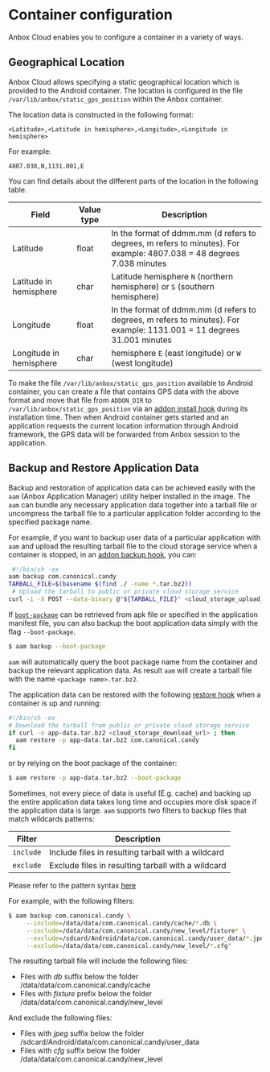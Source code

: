 # Container configuration

Anbox Cloud enables you to configure a container in a variety of ways.

## Geographical Location

Anbox Cloud allows specifying a static geographical location which is provided to the Android container.  The location is configured in the file `/var/lib/anbox/static_gps_position` within the Anbox container.

The location data is constructed in the following format:

```
<Latitude>,<Latitude in hemisphere>,<Longitude>,<Longitude in hemisphere>
```

For example:

    4807.038,N,1131.001,E

You can find details about the different parts of the location in the following table.

Field                   | Value type | Description
------------------------|------------|-------------------------------------------------------------------
Latitude                | float      | In the format of ddmm.mm (d refers to degrees, m refers to minutes). For example: 4807.038 = 48 degrees 7.038 minutes
Latitude in hemisphere  | char       | Latitude hemisphere `N` (northern hemisphere) or `S` (southern hemisphere)
Longitude               | float      | In the format of ddmm.mm (d refers to degrees, m refers to minutes). For example: 1131.001 = 11 degrees 31.001 minutes
Longitude in hemisphere | char       | hemisphere `E` (east longitude) or `W` (west longitude)

To make the file `/var/lib/anbox/static_gps_position` available to Android container, you can create a file that contains GPS data with the above format and move that file from `ADDON_DIR` to `/var/lib/anbox/static_gps_position` via an [addon install hook](https://discourse.ubuntu.com/t/managing-addons/17759#heading--build-your-own-addon) during its installation time. Then when Android container gets started and an application requests the current location information through Android framework, the GPS data will be forwarded from Anbox session to the application.


<h2 id='heading--backup-and-restore'>Backup and Restore Application Data</h2>

Backup and restoration of application data can be achieved easily with the `aam`  (Anbox Application Manager) utility helper installed in the image. The `aam` can bundle any necessary application data together into a tarball file or uncompress the tarball file to a particular application folder according to the specified package name.

For example, if you want to backup user data of a particular application with `aam` and upload the resulting tarball file to the cloud storage service when a container is stopped, in an [addon backup hook](https://discourse.ubuntu.com/t/managing-addons/17759#heading--backup-and-restore), you can:

```bash
 #!/bin/sh -ex
aam backup com.canonical.candy
TARBALL_FILE=$(basename $(find ./ -name *.tar.bz2))
 # Upload the tarball to public or private cloud storage service
curl -i -X POST --data-binary @"${TARBALL_FILE}" <cloud_storage_upload_url>
```

If [`boot-package`](https://discourse.ubuntu.com/t/managing-applications/17760#heading--create-applications) can be retrieved from apk file or specified in the application manifest file, you can also backup the boot application data simply with the flag `--boot-package`.

```bash
$ aam backup --boot-package
```

`aam` will automatically query the boot package name from the container and backup the relevant application data. As result `aam` will create a tarball file with the name `<package name>.tar.bz2`.

The application data can be restored with the following [restore hook](https://discourse.ubuntu.com/t/managing-addons/17759#heading--backup-and-restore) when a container is up and running:

```bash
#!/bin/sh -ex
# Download the tarball from public or private cloud storage service
if curl -o app-data.tar.bz2 <cloud_storage_download_url> ; then
  aam restore -p app-data.tar.bz2 com.canonical.candy
fi
```

or by relying on the boot package of the container:

```bash
$ aam restore -p app-data.tar.bz2 --boot-package
```

Sometimes, not every piece of data is useful (E.g. cache) and backing up the entire application data takes long time and occupies more disk space if the application data is large. `aam` supports two filters to backup files that match wildcards patterns:

 Filter      |  Description
-------------|--------------------------------------------------------------------
`include`    | Include files in resulting tarball with a wildcard
`exclude`    | Exclude files in resulting tarball with a wildcard

Please refer to the pattern syntax [here](https://golang.org/pkg/path/filepath/#Match)

For example, with the following filters:

```bash
$ aam backup com.canonical.candy \
     --include=/data/data/com.canonical.candy/cache/*.db \
     --include=/data/data/com.canonical.candy/new_level/fixture* \
     --exclude=/sdcard/Android/data/com.canonical.candy/user_data/*.jpeg \
     --exclude=/data/data/com.canonical.candy/new_level/*.cfg"
```

The resulting tarball file will include the following files:

- Files with *db* suffix below the folder /data/data/com.canonical.candy/cache
- Files with *fixture* prefix below the folder /data/data/com.canonical.candy/new_level

And exclude the following files:

* Files with *jpeg* suffix below the folder /sdcard/Android/data/com.canonical.candy/user_data
* Files with *cfg* suffix below the folder /data/data/com.canonical.candy/new_level
